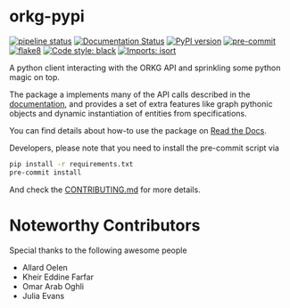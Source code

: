 # orkg-pypi
[![pipeline status](https://gitlab.com/TIBHannover/orkg/orkg-pypi/badges/main/pipeline.svg)](https://gitlab.com/TIBHannover/orkg/orkg-pypi/-/commits/master)
[![Documentation Status](https://readthedocs.org/projects/orkg/badge/?version=latest)](https://orkg.readthedocs.io/en/latest/?badge=latest)
[![PyPI version](https://badge.fury.io/py/orkg.svg)](https://badge.fury.io/py/orkg)
[![pre-commit](https://img.shields.io/badge/pre--commit-enabled-brightgreen?logo=pre-commit)](https://github.com/pre-commit/pre-commit)
[![flake8](https://img.shields.io/badge/flake8-enabled-brightgreen)](https://github.com/PyCQA/flake8)
[![Code style: black](https://img.shields.io/badge/code%20style-black-000000.svg)](https://github.com/psf/black)
[![Imports: isort](https://img.shields.io/badge/%20imports-isort-%231674b1?style=flat&labelColor=ef8336)](https://pycqa.github.io/isort/)

A python client interacting with the ORKG API and sprinkling some python magic on top.

The package a implements many of the API calls described in the [documentation](http://tibhannover.gitlab.io/orkg/orkg-backend/api-doc/), and provides a set of extra features like graph pythonic objects and dynamic instantiation of entities from specifications.

You can find details about how-to use the package on [Read the Docs](https://orkg.readthedocs.io/en/latest/index.html).

Developers, please note that you need to install the pre-commit script via
```bash
pip install -r requirements.txt
pre-commit install
```
And check the [CONTRIBUTING.md](CONTRIBUTING.md) for more details.

# Noteworthy Contributors

Special thanks to the following awesome people
- Allard Oelen
- Kheir Eddine Farfar
- Omar Arab Oghli
- Julia Evans
